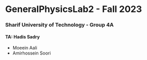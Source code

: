 # GeneralPhysicsLab2 - Fall 2023 
### Sharif University of Technology - Group 4A
#### TA: Hadis Sadry

- Moeein Aali
- Amirhossein Soori
